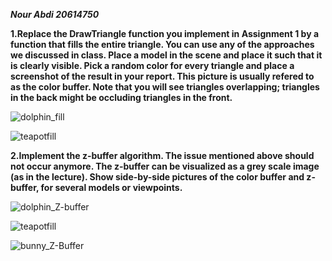 ***Nour Abdi 20614750***

**1.Replace the DrawTriangle function you implement in Assignment 1 by a function that
fills the entire triangle. You can use any of the approaches we discussed in class. Place
a model in the scene and place it such that it is clearly visible. Pick a random color for
every triangle and place a screenshot of the result in your report. This picture is usually
refered to as the color buffer. Note that you will see triangles overlapping; triangles in
the back might be occluding triangles in the front.**

![dolphin_fill](https://user-images.githubusercontent.com/34486030/104119344-53d97900-5337-11eb-9ff0-2de4c01b26e1.png)

![teapotfill](https://user-images.githubusercontent.com/34486030/104119353-5f2ca480-5337-11eb-98bd-a5f8ceea12db.png)

**2.Implement the z-buffer algorithm. The issue mentioned above should not occur anymore.
The z-buffer can be visualized as a grey scale image (as in the lecture). Show side-by-side
pictures of the color buffer and z-buffer, for several models or viewpoints.**

![dolphin_Z-buffer](https://user-images.githubusercontent.com/34486030/104119372-82575400-5337-11eb-9935-ac709bdbcd01.png)

![teapotfill](https://user-images.githubusercontent.com/34486030/104119379-8be0bc00-5337-11eb-8dec-587d86788021.png)

![bunny_Z-Buffer](https://user-images.githubusercontent.com/34486030/104119389-9dc25f00-5337-11eb-84cb-35fbcf53cccc.png)
